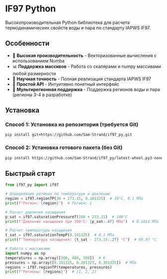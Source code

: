 # IF97 Python

Высокопроизводительная Python библиотека для расчета термодинамических свойств воды и пара по стандарту IAPWS IF97.

## Особенности

- 🚀 **Высокая производительность** - Векторизованные вычисления с использованием Numba
- 📊 **Поддержка массивов** - Работа со скалярами и numpy массивами любой размерности
- 🔬 **Научная точность** - Полная реализация стандарта IAPWS IF97
- 🎯 **Простой API** - Интуитивно понятный интерфейс
- 📐 **Мультирегионная поддержка** - Поддержка регионов воды и пара (регионы 3-4 в разработке)

## Установка
### Способ 1: Установка из репозитория (требуется Git)
```bash
pip install git+https://github.com/Sam-Strand/if97_py.git
```

### Способ 2: Установка готового пакета (без Git)
```bash
pip install https://github.com/Sam-Strand/if97_py/latest-wheel.py3-none-any.whl
```

## Быстрый старт
```python
from if97_py import if97

# Определение региона по температуре и давлению
region = if97.regionTP(30 + 273.15, 0.101325)  # 30°C, 0.1 МПа
print(f"Регион: {region}")  # Регион: 1

# Расчет давления насыщения
p_sat = if97.saturationPressureT(100 + 273.15)  # 100°C
print(f"Давление насыщения при 100°C: {p_sat:.4f} МПа")  # 0.1014 МПа

# Расчет температуры насыщения
t_sat = if97.saturationTempP(0.101325)  # 0.1 МПа
print(f"Температура насыщения: {t_sat - 273.15:.2f} °C")  # 99.97 °C

# Работа с массивами
import numpy as np
temperatures = np.array([300, 400, 500])  # K
pressures = np.array([0.101325, 0.201325, 0.301325])  # МПа
regions = if97.regionTP(temperatures, pressures)
print(f"Регионы: {regions}")  # [1, 2, 2]
```